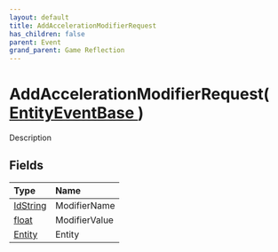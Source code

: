```yaml
---
layout: default
title: AddAccelerationModifierRequest
has_children: false
parent: Event
grand_parent: Game Reflection
---
```

# AddAccelerationModifierRequest( [ EntityEventBase ](/riftbreaker-wiki/docs/game-reflection/events/entity_event_base/) )
Description 

## Fields

| Type | Name |
|:----------|:--------------|
| [IdString](/riftbreaker-wiki/docs/game-reflection/components/id_string/) | ModifierName |
| [float](/riftbreaker-wiki/docs/game-reflection/components/float/) | ModifierValue |
| [Entity](/riftbreaker-wiki/docs/game-reflection/classes/entity/) | Entity |

